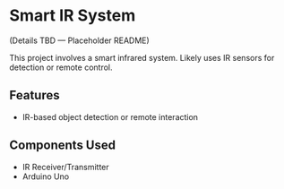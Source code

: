 # Smart IR System

(Details TBD — Placeholder README)

This project involves a smart infrared system. Likely uses IR sensors for detection or remote control.

## Features

- IR-based object detection or remote interaction

## Components Used

- IR Receiver/Transmitter
- Arduino Uno
